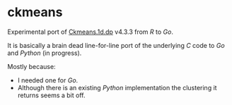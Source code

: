 # ckmeans

Experimental port of [Ckmeans.1d.dp](https://cran.r-project.org/web/packages/Ckmeans.1d.dp/index.html) v4.3.3 from _R_ to _Go_.

It is basically a brain dead line-for-line port of the underlying _C_ code to _Go_ and _Python_ (in progress).

Mostly because:
- I needed one for _Go_.
- Although there is an existing _Python_ implementation the clustering it returns seems a bit off.

